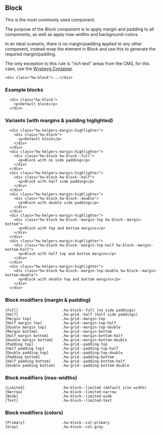 ## Block

This is the most commonly used component.

The purpose of the Block component is to apply margin and padding to all components, as well as apply max-widths and background-colors.

In an ideal scenario, there is no margin/padding applied to any other component, instead wrap the element in Block and use this to generate the required margin/padding.

The only exception to this rule is "rich text" areas from the CMS, for this case, use the [Wysiwyg Container](/Wysiwyg).

```code
<div class="hw-block">...</div>
```

### Example blocks

```html|span-4,plain,light
  <div class="hw-block">
    <p>Default block</p>
  </div>
```

### Variants (with margins & padding higlighted)

```html|span-4,plain,light
  <div class="hw-helpers-margin-highlighter">
    <div class="hw-block">
      <p>Default block</p>
    </div>
  </div>
  <div class="hw-helpers-margin-highlighter">
    <div class="hw-block hw-block--full">
      <p>Block with no side padding</p>
    </div>
  </div>
  <div class="hw-helpers-margin-highlighter">
    <div class="hw-block hw-block--half">
      <p>Block with half side padding</p>
    </div>
  </div>
  <div class="hw-helpers-margin-highlighter">
    <div class="hw-block hw-block--double">
      <p>Block with double side padding</p>
    </div>
  </div>
  <div class="hw-helpers-margin-highlighter">
    <div class="hw-block hw-block--margin-top hw-block--margin-bottom">
      <p>Block with top and bottom margins</p>
    </div>
  </div>
  <div class="hw-helpers-margin-highlighter">
    <div class="hw-block hw-block--margin-top-half hw-block--margin-bottom-half">
      <p>Block with half top and bottom margins</p>
    </div>
  </div>
  <div class="hw-helpers-margin-highlighter">
    <div class="hw-block hw-block--margin-top-double hw-block--margin-bottom-double">
      <p>Block with double top and bottom margins</p>
    </div>
  </div>
```

### Block modifiers (margin & padding)
```code
[Full]                    .hw-block--full (no side paddings)
[Half]                    .hw-grid--half (half side paddings)
[Margin top]              .hw-grid--margin-top
[Half margin top]         .hw-grid--margin-top-half
[Double margin top]       .hw-grid--margin-top-double
[Margin bottom]           .hw-grid--margin-bottom
[Half margin bottom]      .hw-grid--margin-bottom-half
[Double margin bottom]    .hw-grid--margin-bottom-double
[Padding top]             .hw-grid--padding-top
[Half padding top]        .hw-grid--padding-top-half
[Double padding top]      .hw-grid--padding-top-double
[Padding bottom]          .hw-grid--padding-bottom
[Half padding bottom]     .hw-grid--padding-bottom-half
[Double padding bottom]   .hw-grid--padding-bottom-double
```

### Block modifiers (max-widths)
```code
[Limited]                 .hw-block--limited (default site width)
[Narrow]                  .hw-block--limited-narrow
[Wide]                    .hw-block--limited-wide
[Text]                    .hw-block--limited-text
```

### Block modifiers (colors)
```code
[Primary]                 .hw-block--col-primary
[Gray]                    .hw-block--col-gray
```
